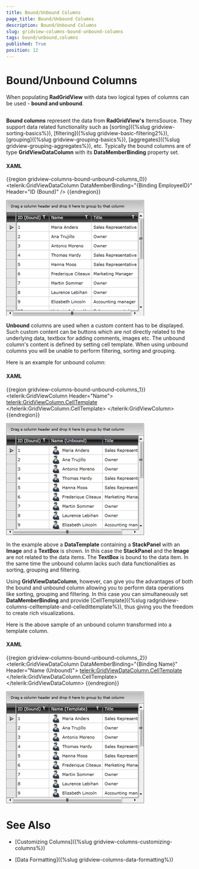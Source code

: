 ```yaml
---
title: Bound/Unbound Columns
page_title: Bound/Unbound Columns
description: Bound/Unbound Columns
slug: gridview-columns-bound-unbound-columns
tags: bound/unbound,columns
published: True
position: 12
---
```


# Bound/Unbound Columns



When populating __RadGridView__ with data two logical types of columns can be used - __bound and unbound__.
      

## 

__Bound columns__ represent the data from __RadGridView's__ ItemsSource. They support data related functionality such as [sorting]({%slug gridview-sorting-basics%}), [filtering]({%slug gridview-basic-filtering2%}), [grouping]({%slug gridview-grouping-basics%}), [aggregates]({%slug gridview-grouping-aggregates%}), etc. Typically the bound columns are of type __GridViewDataColumn__ with its __DataMemberBinding__ property set.

#### __XAML__

{{region gridview-columns-bound-unbound-columns_0}}
	<telerik:GridViewDataColumn DataMemberBinding="{Binding EmployeeID}"
	                                Header="ID (Bound)" />
	{{endregion}}

![](images/RadGridView_BoundUnboundColumns_1.png)

__Unbound__ columns are used when a custom content has to be displayed. Such custom content can be buttons which are not directly related to the underlying data, textbox for adding comments, images etc. The unbound column's content is defined by setting cell template. When using unbound columns you will be unable to perform filtering, sorting and grouping.

Here is an example for unbound column:

#### __XAML__

{{region gridview-columns-bound-unbound-columns_1}}
	<telerik:GridViewColumn Header="Name">
				<telerik:GridViewColumn.CellTemplate>
	        <DataTemplate>
	            <StackPanel Orientation="Horizontal">
	                <Image Stretch="None"
	                       Source="../../Images/User.png"
	                       Margin="0,0,5,0" />
	                <TextBlock Text="{Binding Name}"
	                           VerticalAlignment="Center" />
	            </StackPanel>
	        </DataTemplate>
				</telerik:GridViewColumn.CellTemplate>
	</telerik:GridViewColumn>
	{{endregion}}

![](images/RadGridView_BoundUnboundColumns_2.png)

In the example above a __DataTemplate__ containing a __StackPanel__ with an __Image__ and a __TextBox__ is shown. In this case the __StackPanel__ and the __Image__ are not related to the data items. The __TextBox__ is bound to the data item. In the same time the unbound column lacks such data functionalities as sorting, grouping and filtering. 

Using __GridViewDataColumn__, however, can give you the advantages of both the bound and unbound column allowing you to perform data operations like sorting, grouping and filtering. In this case you can simultaneously set __DataMemberBinding__ and provide [CellTemplate]({%slug radgridview-columns-celltemplate-and-celledittemplate%}), thus giving you the freedom to create rich visualizations. 

Here is the above sample of an unbound column transformed into a template column.

#### __XAML__

{{region gridview-columns-bound-unbound-columns_2}}
	<telerik:GridViewDataColumn DataMemberBinding="{Binding Name}" Header="Name (Unbound)">
				<telerik:GridViewDataColumn.CellTemplate>
	        <DataTemplate>
	            <StackPanel Orientation="Horizontal">
	                <Image Stretch="None"
	                       Source="../../Images/User.png"
	                       Margin="0,0,5,0" />
	                <TextBlock Text="{Binding Name}"
	                           VerticalAlignment="Center" />
	            </StackPanel>
	        </DataTemplate>
				</telerik:GridViewDataColumn.CellTemplate>
	</telerik:GridViewDataColumn>
	{{endregion}}

![](images/RadGridView_BoundUnboundColumns_3.png)

# See Also

 * [Customizing Columns]({%slug gridview-columns-customizing-columns%})

 * [Data Formatting]({%slug gridview-columns-data-formatting%})
